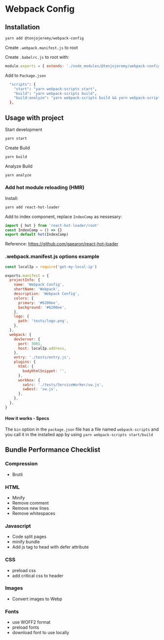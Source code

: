 # Webpack Config

## Installation

```sh
yarn add @tenjojeremy/webpack-config
```

Create `.webpack.manifest.js` to root

Create `.babelrc.js` to root with:

```js
module.exports = { extends: './node_modules/@tenjojeremy/webpack-config/.babelrc' }
```

Add to `Package.json`

```sh
  "scripts": {
    "start": "yarn webpack-scripts start",
    "build": "yarn webpack-scripts build",
    "build:analyze": "yarn webpack-scripts build && yarn webpack-scripts analyze",
  },
```

## Usage with project

Start development

```sh
yarn start
```

Create Build

```sh
yarn build
```

Analyze Build

```sh
yarn analyze
```

### Add hot module reloading (HMR)

Install:

```sh
yarn add react-hot-loader
```

Add to index component, replace `IndexComp` as nessesary:

```js
import { hot } from 'react-hot-loader/root'
const IndexComp = () => {}
export default hot(IndexComp)
```

Reference: https://github.com/gaearon/react-hot-loader

### .webpack.manifest.js options example

```js
const localIp = require('get-my-local-ip')

exports.manifest = {
  projectInfo: {
    name: 'Webpack Config',
    shortName: 'Webpack',
    description: 'Webpack Config',
    colors: {
      primary: '#6200ee',
      background: '#6200ee',
    },
    logo: {
      path: 'tests/logo.png',
    },
  },
  webpack: {
    devServer: {
      port: 3001,
      host: localIp.address,
    },
    entry: './tests/entry.js',
    plugins: {
      html: {
        bodyHtmlSnippet: '',
      },
      workbox: {
        swSrc: './tests/ServiceWorker/sw.js',
        swDest: 'sw.js',
      },
    },
  },
}
```

#### How it works - Specs

The `bin` option in the `package.json` file has a file named `webpack-scripts` and you call it in the installed app by using `yarn webpack-scripts start/build`

## Bundle Performance Checklist

### Compression

- Brotli

### HTML

- Minify
- Remove comment
- Remove new lines
- Remove whitespaces

### Javascript

- Code split pages
- minify bundle
- Add js tag to head with defer attribute

### CSS

- preload css
- add critical css to header

### Images

- Convert images to Webp

### Fonts

- use WOFF2 format
- preload fonts
- download font to use locally
